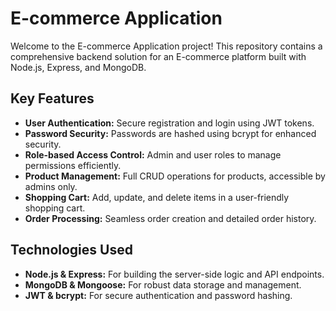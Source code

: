 # E-commerce Application

Welcome to the E-commerce Application project! This repository contains a comprehensive backend solution for an E-commerce platform built with Node.js, Express, and MongoDB.

## Key Features

- **User Authentication:** Secure registration and login using JWT tokens.
- **Password Security:** Passwords are hashed using bcrypt for enhanced security.
- **Role-based Access Control:** Admin and user roles to manage permissions efficiently.
- **Product Management:** Full CRUD operations for products, accessible by admins only.
- **Shopping Cart:** Add, update, and delete items in a user-friendly shopping cart.
- **Order Processing:** Seamless order creation and detailed order history.

## Technologies Used

- **Node.js & Express:** For building the server-side logic and API endpoints.
- **MongoDB & Mongoose:** For robust data storage and management.
- **JWT & bcrypt:** For secure authentication and password hashing.

<!-- ## Getting Started

To get a local copy up and running, follow the installation instructions in the README.

## Contribution

Contributions are welcome! If you have suggestions or improvements, please feel free to open an issue or submit a pull request. -->
